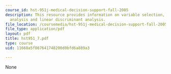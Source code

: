 ```yaml
---
course_id: hst-951j-medical-decision-support-fall-2005
description: This resource provides information on variable selection, principal components
  analysis and linear discriminant analysis.
file_location: /coursemedia/hst-951j-medical-decision-support-fall-2005/11668a5f867641748200d0bfd6a889a3_hst951_7.pdf
file_type: application/pdf
layout: pdf
title: hst951_7.pdf
type: course
uid: 11668a5f867641748200d0bfd6a889a3

---
```

None